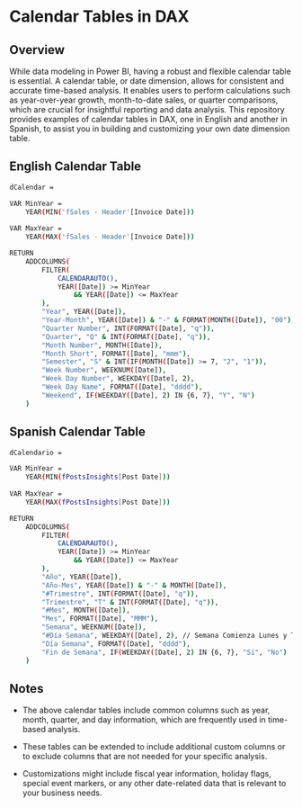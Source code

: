
# Calendar Tables in DAX

## Overview

While data modeling in Power BI, having a robust and flexible calendar table is essential. A calendar table, or date dimension, allows for consistent and accurate time-based analysis. It enables users to perform calculations such as year-over-year growth, month-to-date sales, or quarter comparisons, which are crucial for insightful reporting and data analysis. This repository provides examples of calendar tables in DAX, one in English and another in Spanish, to assist you in building and customizing your own date dimension table.

## English Calendar Table 
```bash
dCalendar = 

VAR MinYear =
    YEAR(MIN('fSales - Header'[Invoice Date]))
    
VAR MaxYear =
    YEAR(MAX('fSales - Header'[Invoice Date]))

RETURN
    ADDCOLUMNS(
        FILTER(
            CALENDARAUTO(),
            YEAR([Date]) >= MinYear
                && YEAR([Date]) <= MaxYear
        ),
        "Year", YEAR([Date]),
        "Year-Month", YEAR([Date]) & "-" & FORMAT(MONTH([Date]), "00"),
        "Quarter Number", INT(FORMAT([Date], "q")),
        "Quarter", "Q" & INT(FORMAT([Date], "q")),
        "Month Number", MONTH([Date]),
        "Month Short", FORMAT([Date], "mmm"),
        "Semester", "S" & INT(IF(MONTH([Date]) >= 7, "2", "1")),
        "Week Number", WEEKNUM([Date]),
        "Week Day Number", WEEKDAY([Date], 2),
        "Week Day Name", FORMAT([Date], "dddd"),
        "Weekend", IF(WEEKDAY([Date], 2) IN {6, 7}, "Y", "N")
    )
```
    
## Spanish Calendar Table
```bash
dCalendario = 

VAR MinYear =
    YEAR(MIN(fPostsInsights[Post Date]))
    
VAR MaxYear =
    YEAR(MAX(fPostsInsights[Post Date]))

RETURN
    ADDCOLUMNS(
        FILTER(
            CALENDARAUTO(),
            YEAR([Date]) >= MinYear
                && YEAR([Date]) <= MaxYear
        ),
        "Año", YEAR([Date]),
        "Año-Mes", YEAR([Date]) & "-" & MONTH([Date]),
        "#Trimestre", INT(FORMAT([Date], "q")),
        "Trimestre", "T" & INT(FORMAT([Date], "q")),
        "#Mes", MONTH([Date]),
        "Mes", FORMAT([Date], "MMM"),
        "Semana", WEEKNUM([Date]),
        "#Día Semana", WEEKDAY([Date], 2), // Semana Comienza Lunes y Termina Domingo
        "Día Semana", FORMAT([Date], "dddd"),
        "Fin de Semana", IF(WEEKDAY([Date], 2) IN {6, 7}, "Si", "No")
    )

```

## Notes
- The above calendar tables include common columns such as year, month, quarter, and day information, which are frequently used in time-based analysis.

- These tables can be extended to include additional custom columns or to exclude columns that are not needed for your specific analysis.

- Customizations might include fiscal year information, holiday flags, special event markers, or any other date-related data that is relevant to your business needs.